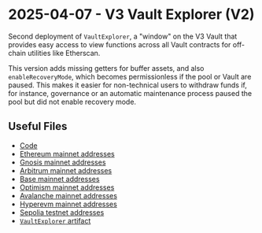 # 2025-04-07 - V3 Vault Explorer (V2)

Second deployment of `VaultExplorer`, a "window" on the V3 Vault that provides easy access to view functions across all Vault contracts for off-chain utilities like Etherscan.

This version adds missing getters for buffer assets, and also `enableRecoveryMode`, which becomes permissionless if the pool or Vault are paused. This makes it easier for non-technical users to withdraw funds if, for instance, governance or an automatic maintenance process paused the pool but did not enable recovery mode.

## Useful Files

- [Code](https://github.com/balancer/balancer-v3-monorepo/commit/193030ced01679b729e908e9d043cb20e3d51071)
- [Ethereum mainnet addresses](./output/mainnet.json)
- [Gnosis mainnet addresses](./output/gnosis.json)
- [Arbitrum mainnet addresses](./output/arbitrum.json)
- [Base mainnet addresses](./output/base.json)
- [Optimism mainnet addresses](./output/optimism.json)
- [Avalanche mainnet addresses](./output/avalanche.json)
- [Hyperevm mainnet addresses](./output/hyperevm.json)
- [Sepolia testnet addresses](./output/sepolia.json)
- [`VaultExplorer` artifact](./artifact/VaultExplorer.json)
